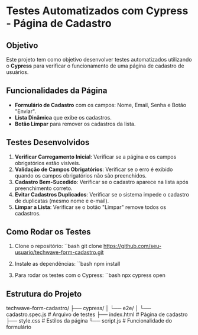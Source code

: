 # Testes Automatizados com Cypress - Página de Cadastro

## Objetivo

Este projeto tem como objetivo desenvolver testes automatizados utilizando o **Cypress** para verificar o funcionamento de uma página de cadastro de usuários.

## Funcionalidades da Página

- **Formulário de Cadastro** com os campos: Nome, Email, Senha e Botão "Enviar".
- **Lista Dinâmica** que exibe os cadastros.
- **Botão Limpar** para remover os cadastros da lista.

## Testes Desenvolvidos

1. **Verificar Carregamento Inicial**: Verificar se a página e os campos obrigatórios estão visíveis.
2. **Validação de Campos Obrigatórios**: Verificar se o erro é exibido quando os campos obrigatórios não são preenchidos.
3. **Cadastro Bem-Sucedido**: Verificar se o cadastro aparece na lista após preenchimento correto.
4. **Evitar Cadastros Duplicados**: Verificar se o sistema impede o cadastro de duplicatas (mesmo nome e e-mail).
5. **Limpar a Lista**: Verificar se o botão "Limpar" remove todos os cadastros.

## Como Rodar os Testes

1. Clone o repositório:
   ``bash
   git clone https://github.com/seu-usuario/techwave-form-cadastro.git
   

2. Instale as dependências:
   ``bash
   npm install
   

3. Para rodar os testes com o Cypress:
   ``bash
   npx cypress open
   

## Estrutura do Projeto


techwave-form-cadastro/
├── cypress/
│   └── e2e/
│       └── cadastro.spec.js  # Arquivo de testes
├── index.html  # Página de cadastro
├── style.css   # Estilos da página
└── script.js   # Funcionalidade do formulário
